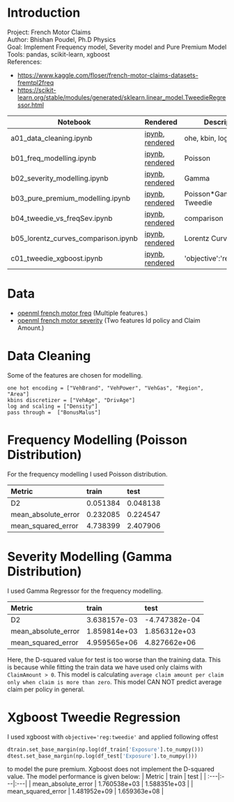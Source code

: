 # Introduction
Project: French Motor Claims  
Author: Bhishan Poudel, Ph.D Physics  
Goal: Implement Frequency model, Severity model and Pure Premium Model  
Tools: pandas, scikit-learn, xgboost  
References:
- https://www.kaggle.com/floser/french-motor-claims-datasets-fremtpl2freq
- https://scikit-learn.org/stable/modules/generated/sklearn.linear_model.TweedieRegressor.html

|  Notebook | Rendered   | Description  |  Author |
|---|---|---|---|
| a01_data_cleaning.ipynb  | [ipynb](https://github.com/bhishanpdl/Project_French_Motor_Claims/blob/master/notebooks/a01_data_cleaning.ipynb), [rendered](https://nbviewer.jupyter.org/github/bhishanpdl/Project_French_Motor_Claims/blob/master/notebooks/a01_data_cleaning.ipynb)  | ohe, kbin, logscaling  | [Bhishan Poudel](https://bhishanpdl.github.io/)  |
| b01_freq_modelling.ipynb  | [ipynb](https://github.com/bhishanpdl/Project_French_Motor_Claims/blob/master/notebooks/b01_freq_modelling.ipynb), [rendered](https://nbviewer.jupyter.org/github/bhishanpdl/Project_French_Motor_Claims/blob/master/notebooks/b01_freq_modelling.ipynb)  | Poisson  | [Bhishan Poudel](https://bhishanpdl.github.io/)  |
| b02_severity_modelling.ipynb  | [ipynb](https://github.com/bhishanpdl/Project_French_Motor_Claims/blob/master/notebooks/b02_severity_modelling.ipynb), [rendered](https://nbviewer.jupyter.org/github/bhishanpdl/Project_French_Motor_Claims/blob/master/notebooks/b02_severity_modelling.ipynb)  | Gamma  | [Bhishan Poudel](https://bhishanpdl.github.io/)  |
| b03_pure_premium_modelling.ipynb  | [ipynb](https://github.com/bhishanpdl/Project_French_Motor_Claims/blob/master/notebooks/b03_pure_premium_modelling.ipynb), [rendered](https://nbviewer.jupyter.org/github/bhishanpdl/Project_French_Motor_Claims/blob/master/notebooks/b03_pure_premium_modelling.ipynb)  | Poisson*Gamma and Tweedie  | [Bhishan Poudel](https://bhishanpdl.github.io/)  |
| b04_tweedie_vs_freqSev.ipynb  | [ipynb](https://github.com/bhishanpdl/Project_French_Motor_Claims/blob/master/notebooks/b04_tweedie_vs_freqSev.ipynb), [rendered](https://nbviewer.jupyter.org/github/bhishanpdl/Project_French_Motor_Claims/blob/master/notebooks/b04_tweedie_vs_freqSev.ipynb)  | comparison   | [Bhishan Poudel](https://bhishanpdl.github.io/)  |
| b05_lorentz_curves_comparison.ipynb  | [ipynb](https://github.com/bhishanpdl/Project_French_Motor_Claims/blob/master/notebooks/b05_lorentz_curves_comparison.ipynb), [rendered](https://nbviewer.jupyter.org/github/bhishanpdl/Project_French_Motor_Claims/blob/master/notebooks/b05_lorentz_curves_comparison.ipynb)  | Lorentz Curve  | [Bhishan Poudel](https://bhishanpdl.github.io/)  |
| c01_tweedie_xgboost.ipynb  | [ipynb](https://github.com/bhishanpdl/Project_French_Motor_Claims/blob/master/notebooks/c01_tweedie_xgboost.ipynb), [rendered](https://nbviewer.jupyter.org/github/bhishanpdl/Project_French_Motor_Claims/blob/master/notebooks/c01_tweedie_xgboost.ipynb)  | 'objective':'reg:tweedie'  | [Bhishan Poudel](https://bhishanpdl.github.io/)  |


# Data
- [openml french motor freq](https://www.openml.org/d/41214) (Multiple features.)
- [openml french motor severity](https://www.openml.org/d/41215) (Two features Id policy and Claim Amount.)

# Data Cleaning
Some of the features are chosen for modelling.
```
one hot encoding = ["VehBrand", "VehPower", "VehGas", "Region", "Area"]
kbins discretizer = ["VehAge", "DrivAge"]
log and scaling = ["Density"]
pass through =  ["BonusMalus"]
```

# Frequency Modelling (Poisson Distribution)
For the frequency modelling I used Poisson distribution.

| Metric | train | test |
| :---|:---|:---|
| D2 | 0.051384 | 0.048138 |
| mean_absolute_error | 0.232085 | 0.224547 |
| mean_squared_error | 4.738399 | 2.407906 |

# Severity Modelling (Gamma Distribution)
I used Gamma Regressor for the frequency modelling.

| Metric | train | test |
| :---|:---|:---|
| D2 | 3.638157e-03 | -4.747382e-04 |
| mean_absolute_error | 1.859814e+03 | 1.856312e+03 |
| mean_squared_error | 4.959565e+06 | 4.827662e+06 |

Here, the D-squared value for test is too worse than the training data. This is because while fitting the train data we have used only claims with `ClaimAmount > 0`. This model is calculating `average claim amount per claim only when claim is more than zero`. This model CAN NOT predict average claim per policy in general.

# Xgboost Tweedie Regression
I used xgboost with `objective='reg:tweedie'` and applied following offest
```python
dtrain.set_base_margin(np.log(df_train['Exposure'].to_numpy()))
dtest.set_base_margin(np.log(df_test['Exposure'].to_numpy()))
```
to model the pure premium. Xgboost does not implement the D-squared value. The model performance is given below:
| Metric | train | test |
| :---|:---|:---|
| mean_absolute_error | 1.760538e+03 | 1.588351e+03 |
| mean_squared_error | 1.481952e+09 | 1.659363e+08 |
